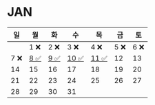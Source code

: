 # JAN
| 일   | 월                                                                      | 화                                                                      | 수                                                                          | 목                                                                         | 금   | 토    |
|-----|------------------------------------------------------------------------|------------------------------------------------------------------------|----------------------------------------------------------------------------|---------------------------------------------------------------------------|-----|------|
|     | 1 ❌                                                                    | 2 ❌                                                                    | 3 ❌                                                                        | 4 ❌                                                                       | 5 ❌ | 6  ❌ |
| 7 ❌ | [8 ✅](https://github.com/farmJun/workout-farmJun/blob/main/january/8일) | [9 ✅](https://github.com/farmJun/workout-farmJun/blob/main/january/9일) | [ 10 ✅ ](https://github.com/farmJun/workout-farmJun/blob/main/january/10일) | [11 ✅]((https://github.com/farmJun/workout-farmJun/blob/main/january/11일)) | 12  | 13   |
| 14  | 15                                                                     | 16                                                                     | 17                                                                         | 18                                                                        | 19  | 20   |
| 21  | 22                                                                     | 23                                                                     | 24                                                                         | 25                                                                        | 26  | 27   |
| 28  | 29                                                                     | 30                                                                     | 31                                                                         |                                                                           |     |      |
